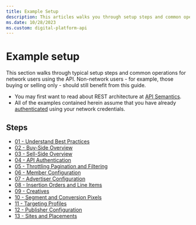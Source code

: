 ```yaml
---
title: Example Setup
description: This articles walks you through setup steps and common operations for network users using the API.
ms.date: 10/28/2023
ms.custom: digital-platform-api
---
```


# Example setup

This section walks through typical setup steps and common operations for network users using the API. Non-network users - for example, those buying or selling only - should still benefit from this guide.

- You may first want to read about REST architecture at [API Semantics](./api-semantics.md).
- All of the examples contained herein assume that you have already [authenticated](./authentication-service.md) using your network credentials.

## Steps

- [01 - Understand Best Practices](./01---understand-best-practices.md)
- [02 - Buy-Side Overview](./02---buy-side-overview.md)
- [03 - Sell-Side Overview](./03---sell-side-overview.md)
- [04 - API Authentication](./04---api-authentication.md)
- [05 - Throttling Pagination and Filtering](./05---throttling-pagination-and-filtering.md)
- [06 - Member Configuration](./06---member-configuration.md)
- [07 - Advertiser Configuration](./07---advertiser-configuration.md)
- [08 - Insertion Orders and Line Items](./08---insertion-orders-and-line-items.md)
- [09 - Creatives](./09---creatives.md)
- [10 - Segment and Conversion Pixels](./10---segment-and-conversion-pixels.md)
- [11 - Targeting Profiles](./11---targeting-profiles.md)
- [12 - Publisher Configuration](./12---publisher-configuration.md)
- [13 - Sites and Placements](./13---sites-and-placements.md)
